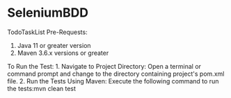# SeleniumBDD
TodoTaskList
Pre-Requests:
1. Java 11 or greater version
2. Maven 3.6.x versions or greater

To Run the Test:
    1.	Navigate to  Project Directory: Open a terminal or command prompt and change to the directory containing project's pom.xml file.
    2.	Run the Tests Using Maven: Execute the following command to run the tests:mvn clean test
